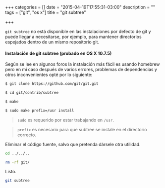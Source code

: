 +++
categories = []
date = "2015-04-19T17:55:31-03:00"
description = ""
tags = ["git", "os x"]
title = "git subtree"

+++

`git subtree` no está disponible en las instalaciones por defecto de git y puede llegar a necesitarse, por ejemplo, para mantener directorios espejados dentro de un mismo repositorio git.

<!--more-->
#### Instalación de git subtree (probado en OS X 10.7.5)

Según se lee en algunos foros la instalación más fácil es usando homebrew pero en mi caso después de varios errores, problemas de dependencias y otros inconvenientes opté por lo siguiente: 

``` bash
$ git clone https://github.com/git/git.git

$ cd git/contrib/subtree

$ make

$ sudo make prefix=/usr install
```

> `sudo` es requerido por estar trabajando en `/usr`.

> `prefix` es necesario para que subtree se instale en el directorio correcto.

Eliminar el código fuente, salvo que pretenda dársele otra utilidad.

``` bash
cd ../../..

rm -rf git/
```

Listo.

``` bash
git subtree
```